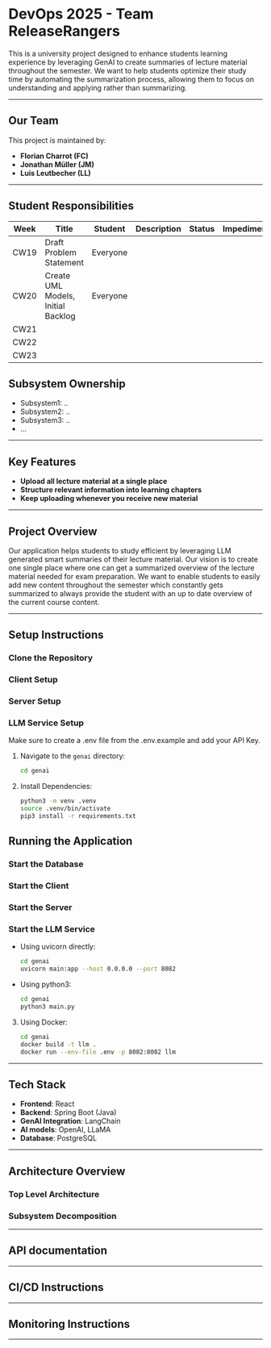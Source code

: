 # DevOps 2025 - Team ReleaseRangers

This is a university project designed to enhance students learning experience by leveraging GenAI to create summaries of lecture material throughout the semester. We want to help students optimize their study time by automating the summarization process, allowing them to focus on understanding and applying rather than summarizing.

---

## Our Team

This project is maintained by:

- **Florian Charrot (FC)**  
- **Jonathan Müller (JM)**  
- **Luis Leutbecher (LL)**

--- 

## Student Responsibilities

| Week | Title                   | Student     | Description            | Status        | Impediments       | Promises         | 
|------|-------------------------|-------------|------------------------|---------------|-------------------|------------------|
| CW19 | Draft Problem Statement | Everyone    |                        |               |                   |                  |
| CW20 | Create UML Models, Initial Backlog | Everyone |                        |               |                   |                  |
| CW21 |                         |             |                        |               |                   |                  |
| CW22 |                         |             |                        |               |                   |                  |
| CW23 |                         |             |                        |               |                   |                  |

## Subsystem Ownership

- Subsystem1: ..
- Subsystem2: ..
- Subsystem3: ..
- ...

---

## Key Features

- **Upload all lecture material at a single place**
- **Structure relevant information into learning chapters**
- **Keep uploading whenever you receive new material**

---

## Project Overview

Our application helps students to study efficient by leveraging LLM generated smart summaries of their lecture material. Our vision is to create one single place where one can get a summarized overview of the lecture material needed for exam preparation. We want to enable students to easily add new content throughout the semester which constantly gets summarized to always provide the student with an up to date overview of the current course content.

---
## Setup Instructions

### Clone the Repository

### Client Setup

### Server Setup

### LLM Service Setup
Make sure to create a .env file from the .env.example and add your API Key.
1. Navigate to the <code>genai</code> directory:
   
   ```bash
   cd genai
2. Install Dependencies:
   ````bash
   python3 -m venv .venv
   source .venv/bin/activate
   pip3 install -r requirements.txt
## Running the Application

### Start the Database

### Start the Client

### Start the Server

### Start the LLM Service
- Using uvicorn directly:
    ```bash
    cd genai
    uvicorn main:app --host 0.0.0.0 --port 8082   
- Using python3:
    ```bash
    cd genai
    python3 main.py
3. Using Docker:
    ```bash
    cd genai
    docker build -t llm .
    docker run --env-file .env -p 8082:8082 llm 
---

## Tech Stack

- **Frontend**: React
- **Backend**: Spring Boot (Java)
- **GenAI Integration**: LangChain
- **AI models**: OpenAI, LLaMA
- **Database**: PostgreSQL

---

## Architecture Overview

### Top Level Architecture

### Subsystem Decomposition

---

## API documentation

---

## CI/CD Instructions

---

## Monitoring Instructions

---
